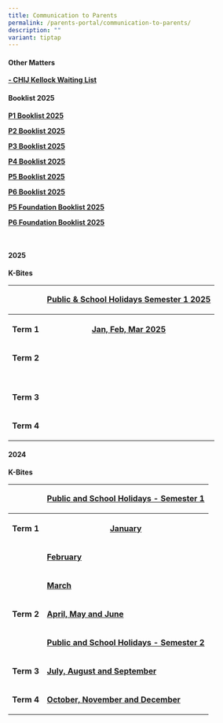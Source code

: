 ```yaml
---
title: Communication to Parents
permalink: /parents-portal/communication-to-parents/
description: ""
variant: tiptap
---
```

<h4><strong>Other Matters</strong></h4>
<p><strong><a href="https://form.gov.sg/64658736a8a52700122ee49f" rel="noopener noreferrer nofollow" target="_blank">- CHIJ Kellock Waiting List</a></strong>
</p>
<h4><strong>Booklist 2025</strong></h4>
<p><strong><a href="/files/2025 files/CONFIRM_2025P1_BOOKLISTS.pdf" rel="noopener nofollow" target="_blank">P1 Booklist 2025</a></strong>
</p>
<p><strong><a href="/files/2025 files/P2_BOOKLISTS.pdf" rel="noopener nofollow" target="_blank">P2 Booklist 2025</a></strong>
</p>
<p><strong><a href="/files/2025 files/P3_BOOKLIST.pdf" rel="noopener nofollow" target="_blank">P3 Booklist 2025</a></strong>
</p>
<p><strong><a href="/files/2025 files/NEW_P4_BOOKLIST.pdf" rel="noopener nofollow" target="_blank">P4 Booklist 2025</a></strong>
</p>
<p><strong><a href="/files/2025 files/P5_BOOKLIST.pdf" rel="noopener nofollow" target="_blank">P5 Booklist 2025</a></strong>
</p>
<p><strong><a href="/files/2025 files/P6_BOOKLIST.pdf" rel="noopener nofollow" target="_blank">P6 Booklist 2025</a></strong>
</p>
<p></p>
<p><strong><a href="/files/2025 files/P5_FDN.pdf" rel="noopener nofollow" target="_blank">P5 Foundation Booklist 2025</a></strong>
</p>
<p><strong><a href="/files/2025 files/P6__FDN_BOOKLIST.pdf" rel="noopener nofollow" target="_blank">P6 Foundation Booklist 2025</a></strong>
</p>
<p><strong><br></strong>
</p>
<h4><strong>2025</strong></h4>
<p><strong>K-Bites</strong>
</p>
<table style="minWidth: 50px">
<colgroup>
<col>
<col>
</colgroup>
<tbody>
<tr>
<td rowspan="1" colspan="1">
<p></p>
</td>
<td rowspan="1" colspan="1">
<p><strong><a href="/files/2025 files/PH_and_SH_CHIJ_Kellock_Sem_1_2025.pdf" rel="noopener nofollow" target="_blank">Public &amp; School Holidays Semester 1  2025</a></strong>
</p>
</td>
</tr>
<tr>
<th rowspan="1" colspan="1">
<p>Term 1</p>
</th>
<th rowspan="1" colspan="1">
<p><strong><a href="/files/2025 files/KBytes_JAN_FEB_MAR_2025.pdf" rel="noopener nofollow" target="_blank">Jan, Feb, Mar 2025</a></strong>
</p>
</th>
</tr>
<tr>
<td rowspan="1" colspan="1">
<p><strong>Term 2</strong>
</p>
</td>
<td rowspan="1" colspan="1">
<p></p>
</td>
</tr>
<tr>
<td rowspan="1" colspan="1">
<p></p>
</td>
<td rowspan="1" colspan="1">
<p></p>
</td>
</tr>
<tr>
<td rowspan="1" colspan="1">
<p><strong>Term 3</strong>
</p>
</td>
<td rowspan="1" colspan="1">
<p></p>
</td>
</tr>
<tr>
<td rowspan="1" colspan="1">
<p><strong>Term 4</strong>
</p>
</td>
<td rowspan="1" colspan="1">
<p></p>
</td>
</tr>
</tbody>
</table>
<p></p>
<h4><strong>2024</strong></h4>
<p><strong>K-Bites</strong>
</p>
<table style="minWidth: 50px">
<colgroup>
<col>
<col>
</colgroup>
<tbody>
<tr>
<td rowspan="1" colspan="1">
<p></p>
</td>
<td rowspan="1" colspan="1">
<p><strong><a href="/files/PH_and_SH_CHIJ_Kellock_2024_v2.pdf" rel="noopener noreferrer nofollow" target="_blank">Public and School Holidays - Semester 1</a></strong>
</p>
</td>
</tr>
<tr>
<th rowspan="1" colspan="1">
<p>Term 1</p>
</th>
<th rowspan="1" colspan="1">
<p><strong><a href="/files/Kbites_JAN_2024_updated_on_3Jan.pdf" rel="noopener noreferrer nofollow" target="_blank">January</a></strong>
</p>
</th>
</tr>
<tr>
<td rowspan="1" colspan="1">
<p></p>
</td>
<td rowspan="1" colspan="1">
<p><strong><a href="/files/Kbites_FEB_2024.pdf" rel="noopener noreferrer nofollow" target="_blank">February</a></strong>
</p>
</td>
</tr>
<tr>
<td rowspan="1" colspan="1">
<p></p>
</td>
<td rowspan="1" colspan="1">
<p><strong><a href="/files/Kbites_MAR_2024.pdf" rel="noopener noreferrer nofollow" target="_blank">March</a></strong>
</p>
</td>
</tr>
<tr>
<td rowspan="1" colspan="1">
<p><strong>Term 2</strong>
</p>
</td>
<td rowspan="1" colspan="1">
<p><strong><a href="/files/Kbytes_APR_MAY_JUN_2024.pdf" rel="noopener noreferrer nofollow" target="_blank">April, May and June</a></strong>
</p>
</td>
</tr>
<tr>
<td rowspan="1" colspan="1">
<p></p>
</td>
<td rowspan="1" colspan="1">
<p><strong><a href="/files/2024 files/PH_and_SH_CHIJ_Kellock_Sem_2024_Term4__1_.pdf" rel="noopener nofollow" target="_blank">Public and School Holidays - Semester 2</a></strong>
</p>
</td>
</tr>
<tr>
<td rowspan="1" colspan="1">
<p><strong>Term 3</strong>
</p>
</td>
<td rowspan="1" colspan="1">
<p><strong><a href="/files/2024 files/KBytes_JUL_AUG_SEP_2024_FINAL.pdf" rel="noopener noreferrer nofollow" target="_blank">July, August and September</a></strong>
</p>
</td>
</tr>
<tr>
<td rowspan="1" colspan="1">
<p><strong>Term 4</strong>
</p>
</td>
<td rowspan="1" colspan="1">
<p><strong><a href="/files/2024 files/KBytes_Oct_Nov_Dec_2024__1_.pdf" rel="noopener nofollow" target="_blank">October, November and December</a></strong>
</p>
</td>
</tr>
</tbody>
</table>
<h4></h4>
<p></p>